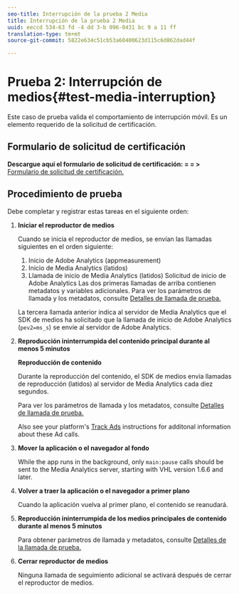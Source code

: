 ```yaml
---
seo-title: Interrupción de la prueba 2 Media
title: Interrupción de la prueba 2 Media
uuid: eeccd 534-63 fd -4 dd 3-b 096-0431 bc 9 a 11 ff
translation-type: tm+mt
source-git-commit: 5822e634c51cb53a60400623d115c6d862dad44f

---
```



# Prueba 2: Interrupción de medios{#test-media-interruption}

Este caso de prueba valida el comportamiento de interrupción móvil. Es un elemento requerido de la solicitud de certificación.

## Formulario de solicitud de certificación

**Descargue aquí el formulario de solicitud de certificación: = = &gt;**  [Formulario de solicitud de certificación.](cert_req_form.docx)

## Procedimiento de prueba

Debe completar y registrar estas tareas en el siguiente orden:

1. **Iniciar el reproductor de medios**

   Cuando se inicia el reproductor de medios, se envían las llamadas siguientes en el orden siguiente:

   1. Inicio de Adobe Analytics (appmeasurement)
   1. Inicio de Media Analytics (latidos)
   1. Llamada de inicio de Media Analytics (latidos) Solicitud de inicio de Adobe Analytics
   Las dos primeras llamadas de arriba contienen metadatos y variables adicionales. Para ver los parámetros de llamada y los metadatos, consulte [Detalles de llamada de prueba.](/help/sdk-implement/validation/test-call-details.md#start-the-media-player)

   La tercera llamada anterior indica al servidor de Media Analytics que el SDK de medios ha solicitado que la llamada de inicio de Adobe Analytics (`pev2=ms_s`) se envíe al servidor de Adobe Analytics.

1. **Reproducción ininterrumpida del contenido principal durante al menos 5 minutos**

   **Reproducción de contenido**

   Durante la reproducción del contenido, el SDK de medios envía llamadas de reproducción (latidos) al servidor de Media Analytics cada diez segundos.

   Para ver los parámetros de llamada y los metadatos, consulte [Detalles de llamada de prueba.](/help/sdk-implement/validation/test-call-details.md#play-main-content)

   Also see your platform's [Track Ads](/help/sdk-implement/track-ads/track-ads-overview.md) instructions for additonal information about these Ad calls.

1. **Mover la aplicación o el navegador al fondo**

   While the app runs in the background, only `main:pause` calls should be sent to the Media Analytics server, starting with VHL version 1.6.6 and later.

1. **Volver a traer la aplicación o el navegador a primer plano**

   Cuando la aplicación vuelva al primer plano, el contenido se reanudará.

1. **Reproducción ininterrumpida de los medios principales de contenido durante al menos 5 minutos**

   Para obtener parámetros de llamada y metadatos, consulte [Detalles de la llamada de prueba.](/help/sdk-implement/validation/test-call-details.md#play-main-content)

1. **Cerrar reproductor de medios**

   Ninguna llamada de seguimiento adicional se activará después de cerrar el reproductor de medios.

